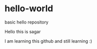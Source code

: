 # hello-world
basic hello repository

Hello this is sagar

I am learning this github and still learning :)

